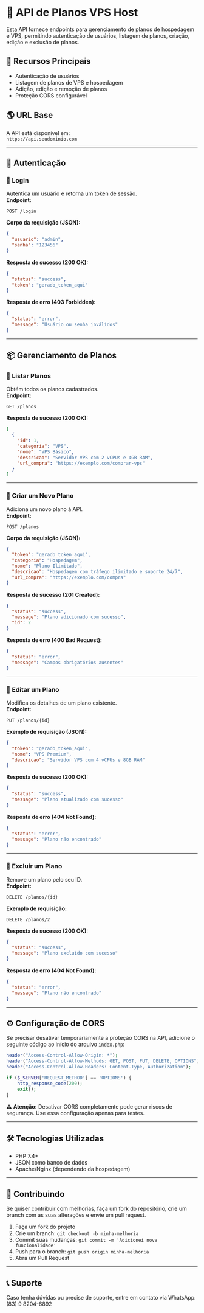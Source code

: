 # 📡 API de Planos VPS Host

Esta API fornece endpoints para gerenciamento de planos de hospedagem e VPS, permitindo autenticação de usuários, listagem de planos, criação, edição e exclusão de planos.

## 🚀 Recursos Principais
- Autenticação de usuários
- Listagem de planos de VPS e hospedagem
- Adição, edição e remoção de planos
- Proteção CORS configurável

## 🌎 URL Base
A API está disponível em:  
`https://api.seudominio.com`

---

## 🔑 Autenticação

### **📌 Login**
Autentica um usuário e retorna um token de sessão.  
**Endpoint:**  
```http
POST /login
```
**Corpo da requisição (JSON):**
```json
{
  "usuario": "admin",
  "senha": "123456"
}
```
**Resposta de sucesso (200 OK):**
```json
{
  "status": "success",
  "token": "gerado_token_aqui"
}
```
**Resposta de erro (403 Forbidden):**
```json
{
  "status": "error",
  "message": "Usuário ou senha inválidos"
}
```

---

## 📦 Gerenciamento de Planos

### **📌 Listar Planos**
Obtém todos os planos cadastrados.  
**Endpoint:**  
```http
GET /planos
```
**Resposta de sucesso (200 OK):**
```json
[
  {
    "id": 1,
    "categoria": "VPS",
    "nome": "VPS Básico",
    "descricao": "Servidor VPS com 2 vCPUs e 4GB RAM",
    "url_compra": "https://exemplo.com/comprar-vps"
  }
]
```

---

### **📌 Criar um Novo Plano**
Adiciona um novo plano à API.  
**Endpoint:**  
```http
POST /planos
```
**Corpo da requisição (JSON):**
```json
{
  "token": "gerado_token_aqui",
  "categoria": "Hospedagem",
  "nome": "Plano Ilimitado",
  "descricao": "Hospedagem com tráfego ilimitado e suporte 24/7",
  "url_compra": "https://exemplo.com/compra"
}
```
**Resposta de sucesso (201 Created):**
```json
{
  "status": "success",
  "message": "Plano adicionado com sucesso",
  "id": 2
}
```
**Resposta de erro (400 Bad Request):**
```json
{
  "status": "error",
  "message": "Campos obrigatórios ausentes"
}
```

---

### **📌 Editar um Plano**
Modifica os detalhes de um plano existente.  
**Endpoint:**  
```http
PUT /planos/{id}
```
**Exemplo de requisição (JSON):**
```json
{
  "token": "gerado_token_aqui",
  "nome": "VPS Premium",
  "descricao": "Servidor VPS com 4 vCPUs e 8GB RAM"
}
```
**Resposta de sucesso (200 OK):**
```json
{
  "status": "success",
  "message": "Plano atualizado com sucesso"
}
```
**Resposta de erro (404 Not Found):**
```json
{
  "status": "error",
  "message": "Plano não encontrado"
}
```

---

### **📌 Excluir um Plano**
Remove um plano pelo seu ID.  
**Endpoint:**  
```http
DELETE /planos/{id}
```
**Exemplo de requisição:**
```http
DELETE /planos/2
```
**Resposta de sucesso (200 OK):**
```json
{
  "status": "success",
  "message": "Plano excluído com sucesso"
}
```
**Resposta de erro (404 Not Found):**
```json
{
  "status": "error",
  "message": "Plano não encontrado"
}
```

---

## ⚙️ Configuração de CORS
Se precisar desativar temporariamente a proteção CORS na API, adicione o seguinte código ao início do arquivo `index.php`:

```php
header("Access-Control-Allow-Origin: *");
header("Access-Control-Allow-Methods: GET, POST, PUT, DELETE, OPTIONS");
header("Access-Control-Allow-Headers: Content-Type, Authorization");

if ($_SERVER['REQUEST_METHOD'] == 'OPTIONS') {
    http_response_code(200);
    exit();
}
```
⚠ **Atenção:** Desativar CORS completamente pode gerar riscos de segurança. Use essa configuração apenas para testes.

---

## 🛠 Tecnologias Utilizadas
- PHP 7.4+
- JSON como banco de dados
- Apache/Nginx (dependendo da hospedagem)

---

## 📌 Contribuindo
Se quiser contribuir com melhorias, faça um fork do repositório, crie um branch com as suas alterações e envie um pull request.

1. Faça um fork do projeto
2. Crie um branch: `git checkout -b minha-melhoria`
3. Commit suas mudanças: `git commit -m 'Adicionei nova funcionalidade'`
4. Push para o branch: `git push origin minha-melhoria`
5. Abra um Pull Request

---

## 📞 Suporte
Caso tenha dúvidas ou precise de suporte, entre em contato via WhatsApp: (83) 9 8204-6892
